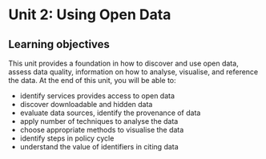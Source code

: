 # Unit 2: Using Open Data

## Learning objectives

This unit provides a foundation in how to discover and use open data, assess data quality, information on how to analyse, visualise, and reference the data. At the end of this unit, you will be able to:

* identify services provides access to open data
* discover downloadable and hidden data
* evaluate data sources, identify the provenance of data
* apply number of techniques to analyse the data
* choose appropriate methods to visualise the data
* identify steps in policy cycle
* understand the value of identifiers in citing data

